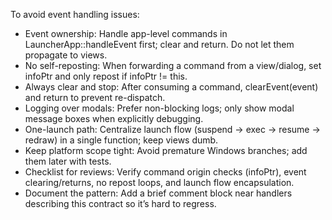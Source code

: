 To avoid event handling issues:

* Event ownership: Handle app-level commands in LauncherApp::handleEvent first; clear and return. Do not let them propagate to views.
* No self-reposting: When forwarding a command from a view/dialog, set infoPtr and only repost if infoPtr != this.
* Always clear and stop: After consuming a command, clearEvent(event) and return to prevent re-dispatch.
* Logging over modals: Prefer non-blocking logs; only show modal message boxes when explicitly debugging.
* One-launch path: Centralize launch flow (suspend → exec → resume → redraw) in a single function; keep views dumb.
* Keep platform scope tight: Avoid premature Windows branches; add them later with tests.
* Checklist for reviews: Verify command origin checks (infoPtr), event clearing/returns, no repost loops, and launch flow encapsulation.
* Document the pattern: Add a brief comment block near handlers describing this contract so it’s hard to regress.
